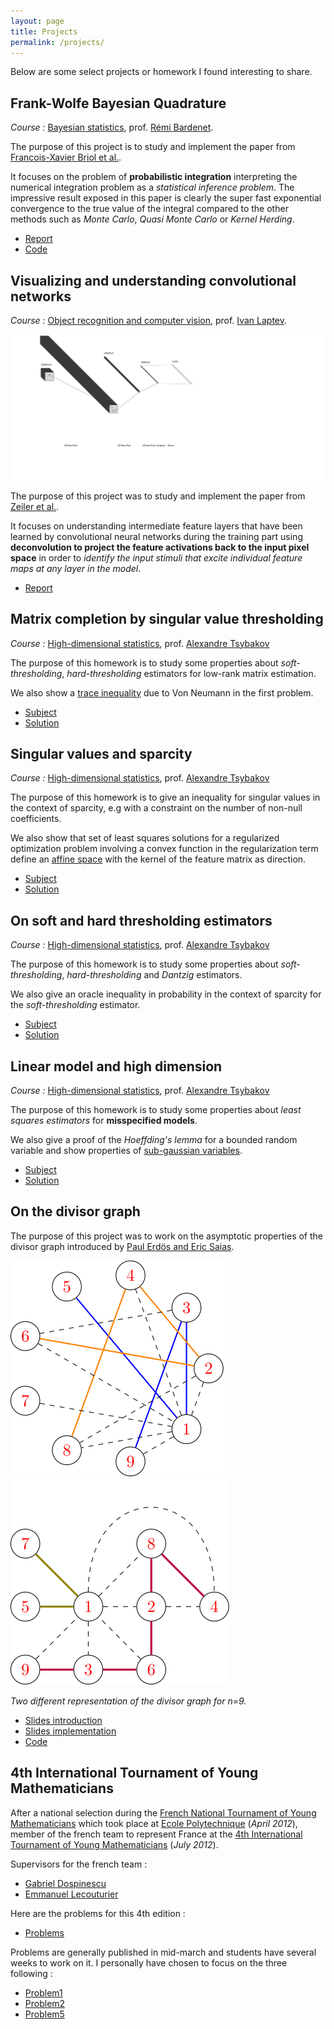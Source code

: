 ```yaml
---
layout: page
title: Projects
permalink: /projects/
---
```


Below are some select projects or homework I found interesting to share.

## Frank-Wolfe Bayesian Quadrature
*Course :* [Bayesian statistics](https://www.ensae.fr/courses/statistique-bayesienne/),
 prof. [Rémi Bardenet](https://rbardenet.github.io/).

The purpose of this project is to study and implement the paper from [Francois-Xavier Briol et al.](https://arxiv.org/abs/1506.02681).

It focuses on the problem of **probabilistic integration** interpreting the numerical
 integration problem as a *statistical inference problem*. The impressive result
 exposed in this paper is clearly the super fast exponential convergence to the true value of the integral compared to the other methods such as *Monte Carlo*, *Quasi Monte
 Carlo* or *Kernel Herding*.

* [Report](../PDF/projects/FWBQ_report.pdf)
* [Code](https://github.com/ncloarec/FWBQ_notebooks)


## Visualizing and understanding convolutional networks
*Course :* [Object recognition and computer vision](https://www.di.ens.fr/willow/teaching/recvis18/), prof. [Ivan Laptev](https://www.di.ens.fr/~laptev/).

![architecture](/assets/images/architecture.svg)

The purpose of this project was to study and implement the paper from [Zeiler et al.](https://arxiv.org/abs/1311.2901).

It focuses on understanding intermediate feature layers that have been learned by convolutional neural networks during the training part using **deconvolution to project the feature activations back to the input pixel space** in order to *identify the input stimuli that excite individual feature maps at any layer in the model*.

* [Report](../PDF/projects/Deconv_net_report.pdf)


## Matrix completion by singular value thresholding

*Course :* [High-dimensional statistics](http://www.ensae.fr/courses/statistique-en-grande-dimension/), prof. [Alexandre Tsybakov](http://www.crest.fr/pagesperso.php?user=2891)

The purpose of this homework is to study some properties about *soft-thresholding*,
 *hard-thresholding* estimators for low-rank matrix estimation.

We also show a [trace inequality](https://en.wikipedia.org/wiki/Trace_inequality) due to Von Neumann in the first problem.

* [Subject](../PDF/projects/tsybakov/HW4.pdf)
* [Solution](../PDF/projects/tsybakov/HW4_Nicolas_CLOAREC.pdf)

## Singular values and sparcity

*Course :* [High-dimensional statistics](http://www.ensae.fr/courses/statistique-en-grande-dimension/), prof. [Alexandre Tsybakov](http://www.crest.fr/pagesperso.php?user=2891)

The purpose of this homework is to give an inequality for singular
 values in the context of sparcity, e.g with a constraint on the number of non-null
 coefficients.

We also show that set of least squares solutions for a regularized optimization
problem involving a convex function in the regularization term define an
[affine space](https://en.wikipedia.org/wiki/Affine_space) with the kernel of the
feature matrix as direction.

* [Subject](../PDF/projects/tsybakov/HW3.pdf)
* [Solution](../PDF/projects/tsybakov/HW3_Nicolas_CLOAREC.pdf)

## On soft and hard thresholding estimators

*Course :* [High-dimensional statistics](http://www.ensae.fr/courses/statistique-en-grande-dimension/), prof. [Alexandre Tsybakov](http://www.crest.fr/pagesperso.php?user=2891)

The purpose of this homework is to study some properties about *soft-thresholding*,
 *hard-thresholding* and *Dantzig* estimators.

We also give an oracle inequality in probability in the context of sparcity for
the *soft-thresholding* estimator.

* [Subject](../PDF/projects/tsybakov/HW2.pdf)
* [Solution](../PDF/projects/tsybakov/HW2_Nicolas_CLOAREC.pdf)

## Linear model and high dimension

*Course :* [High-dimensional statistics](http://www.ensae.fr/courses/statistique-en-grande-dimension/), prof. [Alexandre Tsybakov](http://www.crest.fr/pagesperso.php?user=2891)

The purpose of this homework is to study some properties about *least squares
estimators* for **misspecified models**.

We also give a proof of the *Hoeffding's lemma* for a bounded random
variable and show properties of [sub-gaussian variables](https://en.wikipedia.org/wiki/Sub-Gaussian_distribution).

* [Subject](../PDF/projects/tsybakov/HW1.pdf)
* [Solution](../PDF/projects/tsybakov/HW1_Nicolas_CLOAREC.pdf)


## On the divisor graph

The purpose of this project was to work on the asymptotic properties of the
divisor graph introduced by [Paul Erdös and Eric Saias](http://matwbn.icm.edu.pl/ksiazki/aa/aa73/aa7324.pdf).

![](/assets/images/graph1.svg) ![](/assets/images/graph2.svg)

*Two different representation of the divisor graph for n=9.*


* [Slides introduction](../PDF/projects/tipe/tipe.pdf)
* [Slides implementation](../PDF/projects/tipe/info.pdf)
* [Code](https://github.com/ncloarec/TIPE)

## 4th International Tournament of Young Mathematicians

After a national selection during the [French National Tournament of Young Mathematicians](https://tfjm.org) which took place at [Ecole Polytechnique](https://www.polytechnique.edu/en) (*April 2012*), member of the french team to represent France at the [4th International Tournament of Young Mathematicians](http://www.itym.org/) (*July 2012*).

Supervisors for the french team :
* [Gabriel Dospinescu](http://perso.ens-lyon.fr/gabriel.dospinescu/)
* [Emmanuel Lecouturier](https://webusers.imj-prg.fr/emmanuel.lecouturier)

Here are the problems for this 4th edition :
* [Problems](../PDF/projects/ITYM/Problems-ITYM2012.pdf)

Problems are generally published in mid-march and students have several weeks to work on it. I personally have chosen to focus on the three following :
* [Problem1](../PDF/projects/ITYM/ITYM2012-Probleme1.pdf)
* [Problem2](../PDF/projects/ITYM/ITYM2012-Probleme2.pdf)
* [Problem5](../PDF/projects/ITYM/ITYM2012-Probleme5.pdf)
